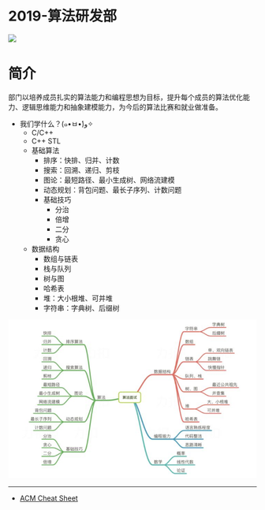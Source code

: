 # 2019-算法研发部

![](https://raw.githubusercontent.com/seven-innovation-base/picture/master/Algorithm.jpg)

# 简介

部门以培养成员扎实的算法能力和编程思想为目标，提升每个成员的算法优化能力、逻辑思维能力和抽象建模能力，为今后的算法比赛和就业做准备。

- 我们学什么？(๑•ㅂ•́)و✧
  - C/C++
  - C++ STL
  - 基础算法
    - 排序：快排、归并、计数
    - 搜索：回溯、递归、剪枝
    - 图论：最短路径、最小生成树、网络流建模
    - 动态规划：背包问题、最长子序列、计数问题
    - 基础技巧
      - 分治
      - 倍增
      - 二分
      - 贪心
  - 数据结构
    - 数组与链表
    - 栈与队列
    - 树与图
    - 哈希表
    - 堆：大小根堆、可并堆
    - 字符串：字典树、后缀树

![算法面试](https://raw.githubusercontent.com/seven-innovation-base/2019-Algorithm/master/%E7%AE%97%E6%B3%95%E9%9D%A2%E8%AF%95.jpg)

------

- [ACM Cheat Sheet](https://github.com/soulmachine/acm-cheat-sheet)

